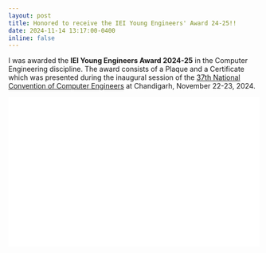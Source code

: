 ```yaml
---
layout: post
title: Honored to receive the IEI Young Engineers' Award 24-25!!
date: 2024-11-14 13:17:00-0400
inline: false
---
```


I was awarded the <b>IEI Young Engineers Award 2024-25</b> in the Computer Engineering discipline. The award consists of a Plaque and a Certificate which was presented during the inaugural session of the [37th National Convention of Computer Engineers](https://www.ieindia.org/WebUI/ajax/Downloads/WebUI_PDF/HIGHLIGHTS_DOCUMENT-3396.pdf) at Chandigarh, November 22-23, 2024.

<iframe frameborder="0" scrolling="no" width="100%" src="../assets/img/news/IEI_YEA.png" name="imgbox" id="imgbox"> <p>Image of Siddarth Asokan receiving the IEI YEA at the 37th National Convention of Computer Engineers</p> </iframe>

<iframe frameborder="0" scrolling="no" width="100%"  src="../assets/img/news/IEI_YEA_PDF.png" name="imgbox" id="imgbox"><p>Image of Siddarth Asokan receiving the IEI YEA at the 37th National Convention of Computer Engineers</p></iframe>
